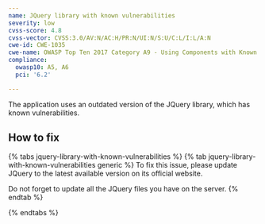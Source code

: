 ```yaml
---
name: JQuery library with known vulnerabilities
severity: low
cvss-score: 4.8
cvss-vector: CVSS:3.0/AV:N/AC:H/PR:N/UI:N/S:U/C:L/I:L/A:N
cwe-id: CWE-1035
cwe-name: OWASP Top Ten 2017 Category A9 - Using Components with Known Vulnerabilities
compliance:
  owasp10: A5, A6
  pci: '6.2'

---            
```


The application uses an outdated version of the JQuery library, which has known vulnerabilities.

## How to fix

{% tabs jquery-library-with-known-vulnerabilities %}
{% tab jquery-library-with-known-vulnerabilities generic %}
To fix this issue, please update JQuery to the latest available version on its official website.

Do not forget to update all the JQuery files you have on the server.
{% endtab %}

{% endtabs %}
